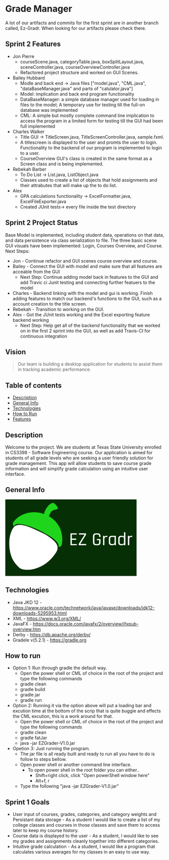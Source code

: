 # Grade Manager

A lot of our artifacts and commits for the first sprint are in another branch called, Ez-Gradr. When looking for our artifacts please check there.

## Sprint 2 Features
* Jon Pierre
  * courseScene.java, categoryTable.java, boxSplitLayout.java, sceneController.java, courseOverviewController.java
  * Refactored project structure and worked on GUI Scenes.
* Bailey Hubbard
  * Modle and back end -> Java files ["model.java", "CML.java", "dataBaseManager.java" and parts of "calulator.java"]
  * Model: implication and back end program functionality
  * DataBaseManager: a simple database manager used for loading in files to the model; A temporary use for testing till the full-on database was implemented 
  * CML: A simple but mostly complete command line implication to access the program in a limited form for testing till the GUI had been full implemented
* Charles Walker
  * Title GUI -> TitleScreen.java, TitleScreenController.java, sample.fxml. 
  * A titlescreen is displayed to the user and promts the user to login. Functionality to the backend of our program is implemented to login to a user.
  * CourseOverview GUI's class is created in the same format as a Screen class and is being implemented.
* Rebekah Barber
  * To Do List -> List.java, ListObject.java
  * Classes used to create a list of objects that hold assignments and their attrabutes that will make up the to do list.
* Alex
  * GPA calculations functionality -> ExcelFormatter.java, ExcelFileExporter.java
  * Created JUnit tests-> every file inside the test directory

## Sprint 2 Project Status
Base Model is implemented, including student data, operations on that data, and data persistence via class serialization to file. The three basic scene GUI visuals have been implemented: Login, Courses Overview, and Course.  
Next Steps:
* Jon - Continue refactor and GUI scenes course overview and course.
* Bailey - Connect the GUI with model and make sure that all features are acceable from the GUI
  * Next Step: Continue adding model back in features to the GUI and add Travic ci Junit testing and connecting further featuers to the model
* Charles - Backend linking with the model and gui is working. Finish adding features to match our backend's functions to the GUI, such as a account creation to the title screen.
* Rebekah -  Transition to working on the GUI.
* Alex - Got the JUnit tests working and the Excel exporting feature backend working
  * Next Step: Help get all of the backend functionality that we worked on in the first 2 sprint into the GUI, as well as add Travis-CI for continuous integration

## Vision
> Our team is building a desktop application for students to assist them in tracking academic performance.

## Table of contents
* [Description](#description)
* [General Info](#general-info)
* [Technologies](#technologies)
* [How to Run](#how-to-run)
* [Features](#features)

## Description
Welcome to the project. We are students at Texas State University enrolled in CS3398 - Software Engineering course.
Our application is aimed for students of all grade levels who are seeking a user friendly solution for grade management.
This app will allow students to save course grade information and will simplify grade calculation using an intuitive user interface.

## General Info
![Example screenshot](./img/EZ_Gradr.PNG)

## Technologies
* Java JKD 12 - https://www.oracle.com/technetwork/java/javase/downloads/jdk12-downloads-5295953.html
* XML - https://www.w3.org/XML/
* JavaFX - https://docs.oracle.com/javafx/2/overview/jfxpub-overview.htm
* Derby - https://db.apache.org/derby/
* Gradele v(5.2.1) - https://gradle.org

## How to run
* Option 1: Run through gradle the default way.
	* Open the power shell or CML of choice in the root of the project and type the following commands
	* gradle clean
	* gradle build
	* gradle jar 
	* gradle run
* Option 2: Running it via the option above will put a loading bar and excution time at the bottom of the scrip that is quite buggie and effects the CML excution, this is a work around for that.
	* Open the power shell or CML of choice in the root of the project and type the following commands
	* gradle clean
	* gradle fatJar
	* java -jar EZGrader-V1.0.jar
* Opetion 3: Just running the program.
	* The jar file is all ready built and ready to run all you have to do is follow to steps bellow.
	* Open power shell or another command line interface.
		* To open power shell in the root folder you can either..
			* Shift+right click, click "Open powerShell window here"
			* Alt+f, r
	* Type the following "java -jar EZGrader-V1.0.jar"

## Sprint 1 Goals
* User input of courses, grades, categories, and category weights and Persistant data storage - As a student I would like to create a list of my college classes and courses in those classes and save them to access later to keep my course history.
* Course data is displayed to the user - As a student, I would like to see my grades and assignments cleanly together into different categories.
* Intuitive grade calculation - As a student, I would like a program that calculates various averages for my classes in an easy to use way.
  
  
